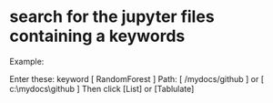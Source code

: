# search for the jupyter files containing a keywords

Example:

Enter these:
keyword   [  RandomForest ]
Path:     [ /mydocs/github ]  or [ c:\mydocs\github ]
Then click
[List]  or   [Tablulate]